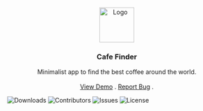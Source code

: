 <br/>
<p align="center">
  <a href="https://github.com/ndrsov/CafeFinder">
    <img src="https://res.cloudinary.com/dd8osqetv/image/upload/v1681239758/cafefinder-logo_i9nkvn.png" alt="Logo" width="80" height="80">
  </a>

  <h3 align="center">Cafe Finder</h3>

  <p align="center">
    Minimalist app to find the best coffee around the world.
    <br/>
    <br/>
    <a href="https://github.com/ndrsov/CafeFinder">View Demo</a>
    .
    <a href="https://github.com/ndrsov/CafeFinder/issues">Report Bug</a>
    .
  </p>
</p>

![Downloads](https://img.shields.io/github/downloads/ndrsov/CafeFinder/total) ![Contributors](https://img.shields.io/github/contributors/ndrsov/CafeFinder?color=dark-green) ![Issues](https://img.shields.io/github/issues/ndrsov/CafeFinder) ![License](https://img.shields.io/github/license/ndrsov/CafeFinder)
